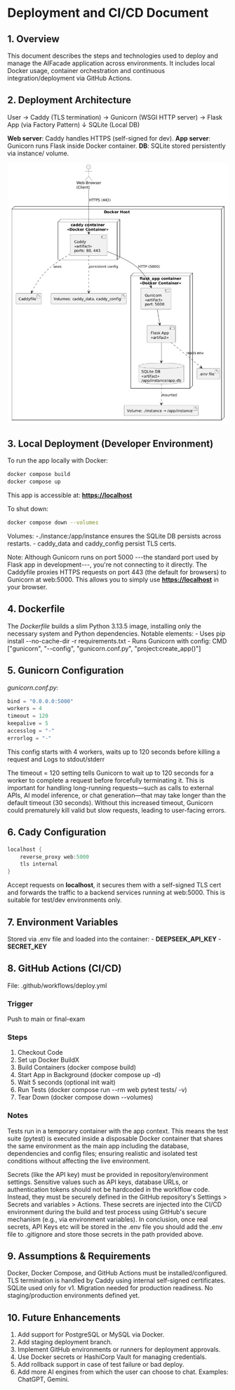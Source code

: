 # Deployment and CI/CD Document

## 1. Overview

This document describes the steps and technologies used to deploy and manage the AIFacade application across environments. It includes local Docker usage, container orchestration and continuous integration/deployment via GitHub Actions.

## 2. Deployment Architecture

User → Caddy (TLS termination) → Gunicorn (WSGI HTTP server) → Flask App (via Factory Pattern)
                                                 ↓
                                         SQLite (Local DB)

__Web server__: Caddy handles HTTPS (self-signed for dev).
__App server__: Gunicorn runs Flask inside Docker container.
__DB__: SQLite stored persistently via instance/ volume.

![Deployment Diagram](deployment_diagram.jpg)

## 3. Local Deployment (Developer Environment)

To run the app locally with Docker:

```bash
docker compose build
docker compose up

```

This app is accessible at: __<https://localhost>__

To shut down:

```bash
docker compose down --volumes
```

Volumes:
    -./instance:/app/instance ensures the SQLite DB persists across restarts.
    - caddy_data and caddy_config persist TLS certs.

Note: Although Gunicorn runs on port 5000 ---the standard port used by Flask app in development---, you're not connecting to it directly. The Caddyfile proxies HTTPS requests on port 443 (the default for browsers) to Gunicorn at web:5000. This allows you to simply use __<https://localhost>__ in your browser.

## 4. Dockerfile

The *Dockerfile* builds a slim Python 3.13.5 image, installing only the necessary system and Python dependencies. Notable elements:
    - Uses pip install --no-cache-dir -r requirements.txt
    - Runs Gunicorn with config: CMD ["gunicorn", "--config", "gunicorn.conf.py", "project:create_app()"]

## 5. Gunicorn Configuration

*gunicorn.conf.py*:

```python
bind = "0.0.0.0:5000"
workers = 4
timeout = 120
keepalive = 5
accesslog = "-"
errorlog = "-"
```

This config starts with 4 workers, waits up to 120 seconds before killing a request and Logs to stdout/stderr

The timeout = 120 setting tells Gunicorn to wait up to 120 seconds for a worker to complete a request before forcefully terminating it.
This is important for handling long-running requests—such as calls to external APIs, AI model inference, or chat generation—that may take longer than the default timeout (30 seconds).
Without this increased timeout, Gunicorn could prematurely kill valid but slow requests, leading to user-facing errors.

## 6. Cady Configuration

```c
localhost {
    reverse_proxy web:5000
    tls internal
}
```

Accept requests on __localhost__, it secures them with a self-signed TLS cert and forwards the traffic to a backend services running at web:5000.
This is suitable for test/dev environments only.

## 7. Environment Variables

Stored via .env file and loaded into the container:
    - __DEEPSEEK_API_KEY__
    - __SECRET_KEY__

## 8. GitHub Actions (CI/CD)

File: .github/workflows/deploy.yml

### Trigger

Push to main or final-exam

### Steps

1. Checkout Code
2. Set up Docker BuildX
3. Build Containers (docker compose build)
4. Start App in Background (docker compose up -d)
5. Wait 5 seconds (optional init wait)
6. Run Tests (docker compose run --rm web pytest tests/ -v)
7. Tear Down (docker compose down --volumes)

### Notes

Tests run in a temporary container with the app context. This means the test suite (pytest) is executed inside a disposable Docker container that shares the same environment as the main app including the database, dependencies and config files; ensuring realistic and isolated test conditions without affecting the live environment.

Secrets (like the API key) must be provided in repository/environment settings. Sensitive values such as API keys, database URLs, or authentication tokens should not be hardcoded in the worklflow code. Instead, they must be securely defined in the GitHub repository's Settings > Secrets and variables > Actions. These secrets are injected into the CI/CD environment during the build and test process using GitHub's secure mechanism (e.g., via environment variables). In conclusion, once real secrets, API Keys etc will be stored in the .env file you should add the .env file to .gitignore and store those secrets in the path provided above.

## 9. Assumptions & Requirements

Docker, Docker Compose, and GitHub Actions must be installed/configured.
TLS termination is handled by Caddy using internal self-signed certificates.
SQLite used only for v1. Migration needed for production readiness.
No staging/production environments defined yet.

## 10. Future Enhancements

1. Add support for PostgreSQL or MySQL via Docker.
2. Add staging deployment branch.
3. Implement GitHub environments or runners for deployment approvals.
4. Use Docker secrets or HashiCorp Vault for managing credentials.
5. Add rollback support in case of test failure or bad deploy.
6. Add more AI engines from which the user can choose to chat. Examples: ChatGPT, Gemini.
